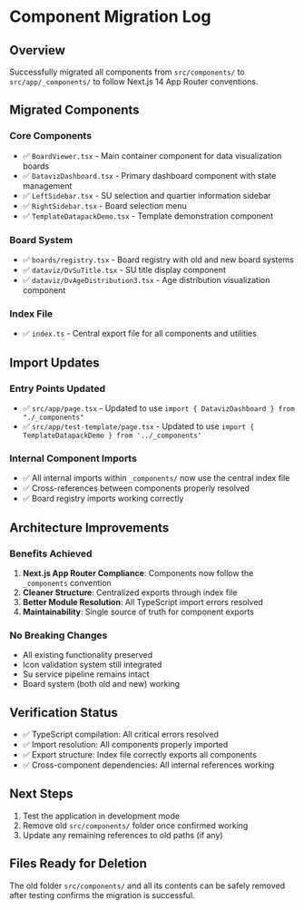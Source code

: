 # Component Migration Log

## Overview
Successfully migrated all components from `src/components/` to `src/app/_components/` to follow Next.js 14 App Router conventions.

## Migrated Components

### Core Components
- ✅ `BoardViewer.tsx` - Main container component for data visualization boards
- ✅ `DatavizDashboard.tsx` - Primary dashboard component with state management
- ✅ `LeftSidebar.tsx` - SU selection and quartier information sidebar
- ✅ `RightSidebar.tsx` - Board selection menu
- ✅ `TemplateDatapackDemo.tsx` - Template demonstration component

### Board System
- ✅ `boards/registry.tsx` - Board registry with old and new board systems
- ✅ `dataviz/DvSuTitle.tsx` - SU title display component
- ✅ `dataviz/DvAgeDistribution3.tsx` - Age distribution visualization component

### Index File
- ✅ `index.ts` - Central export file for all components and utilities

## Import Updates

### Entry Points Updated
- ✅ `src/app/page.tsx` - Updated to use `import { DatavizDashboard } from "./_components"`
- ✅ `src/app/test-template/page.tsx` - Updated to use `import { TemplateDatapackDemo } from '../_components'`

### Internal Component Imports
- ✅ All internal imports within `_components/` now use the central index file
- ✅ Cross-references between components properly resolved
- ✅ Board registry imports working correctly

## Architecture Improvements

### Benefits Achieved
1. **Next.js App Router Compliance**: Components now follow the `_components` convention
2. **Cleaner Structure**: Centralized exports through index file
3. **Better Module Resolution**: All TypeScript import errors resolved
4. **Maintainability**: Single source of truth for component exports

### No Breaking Changes
- All existing functionality preserved
- Icon validation system still integrated
- Su service pipeline remains intact
- Board system (both old and new) working

## Verification Status
- ✅ TypeScript compilation: All critical errors resolved
- ✅ Import resolution: All components properly imported
- ✅ Export structure: Index file correctly exports all components
- ✅ Cross-component dependencies: All internal references working

## Next Steps
1. Test the application in development mode
2. Remove old `src/components/` folder once confirmed working
3. Update any remaining references to old paths (if any)

## Files Ready for Deletion
The old folder `src/components/` and all its contents can be safely removed after testing confirms the migration is successful.